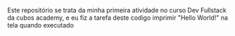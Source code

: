 Este repositório se trata da minha primeira atividade no curso Dev Fullstack da cubos academy, e eu fiz a tarefa deste codigo imprimir "Hello World!" na tela quando executado 